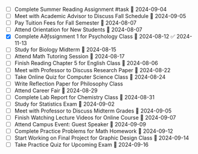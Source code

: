 - [ ] Complete Summer Reading Assignment #task  📅 2024-09-04
- [ ] Meet with Academic Advisor to Discuss Fall Schedule  📅 2024-09-05 
- [ ] Pay Tuition Fees for Fall Semester 📅 2024-08-07
- [ ] Attend Orientation for New Students 📅 2024-08-07
- [x] Complete A∂ƒssignment 1 for Psychology Class 📅 2024-08-12 ✅ 2024-11-13
- [ ] Study for Biology Midterm 📅 2024-08-15
- [ ] Attend Math Tutoring Session 📅 2024-08-17
- [ ] Finish Reading Chapter 5 for English Class 📅 2024-08-06
- [ ] Meet with Professor to Discuss Research Paper 📅 2024-08-22
- [ ] Take Online Quiz for Computer Science Class 📅 2024-08-24
- [ ] Write Reflection Paper for Philosophy Class 
- [ ] Attend Career Fair 📅 2024-08-29
- [ ] Complete Lab Report for Chemistry Class 📅 2024-08-31
- [ ] Study for Statistics Exam 📅 2024-09-02
- [ ] Meet with Professor to Discuss Midterm Grades 📅 2024-09-05
- [ ] Finish Watching Lecture Videos for Online Course 📅 2024-09-07
- [ ] Attend Campus Event: Guest Speaker 📅 2024-09-09
- [ ] Complete Practice Problems for Math Homework 📅 2024-09-12
- [ ] Start Working on Final Project for Graphic Design Class 📅 2024-09-14
- [ ] Take Practice Quiz for Upcoming Exam 📅 2024-09-16